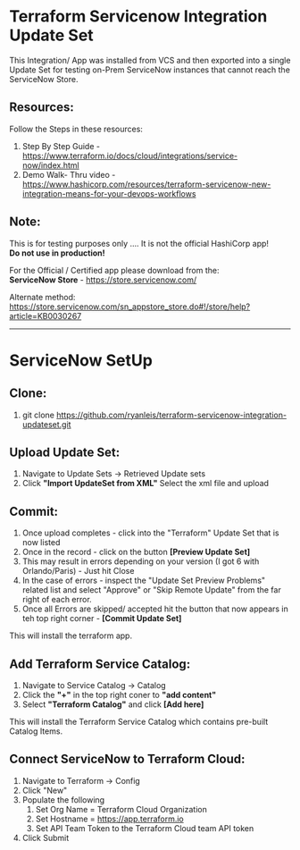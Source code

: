 # Terraform Servicenow Integration Update Set

This Integration/ App was installed from VCS and then exported into a single Update Set for testing on-Prem ServiceNow instances that cannot reach the ServiceNow Store.

Resources:
---------------
Follow the Steps in these resources:
1. Step By Step Guide - https://www.terraform.io/docs/cloud/integrations/service-now/index.html
1. Demo Walk- Thru video - https://www.hashicorp.com/resources/terraform-servicenow-new-integration-means-for-your-devops-workflows

Note:
-----------
This is for testing purposes only .... It is not the official HashiCorp app! <br />
**Do not use in production!** <br />

For the Official / Certified app please download from the: <br />
**ServiceNow Store** - https://store.servicenow.com/

Alternate method:<br /> https://store.servicenow.com/sn_appstore_store.do#!/store/help?article=KB0030267

------------------
# ServiceNow SetUp
Clone:
-------------
1. git clone https://github.com/ryanleis/terraform-servicenow-integration-updateset.git

Upload Update Set:
-------------
1. Navigate to Update Sets -> Retrieved Update sets
1. Click **"Import UpdateSet from XML"** Select the xml file and upload

Commit:
--------------
1. Once upload completes - click into the "Terraform" Update Set that is now listed
1. Once in the record - click on the button **[Preview Update Set]**
1. This may result in errors depending on your version (I got 6 with Orlando/Paris) - Just hit Close
1. In the case of errors - inspect the "Update Set Preview Problems" related list and select "Approve" or "Skip Remote Update" from the far right of each error.
1. Once all Errors are skipped/ accepted hit the button that now appears in teh top right corner - **[Commit Update Set]**

This will install the terraform app.


Add Terraform Service Catalog:
-------------------------------
1. Navigate to Service Catalog -> Catalog
1. Click the **"+"** in the top right coner to **"add content"**
1. Select **"Terraform Catalog"** and click **[Add here]**

This will install the Terraform Service Catalog which contains pre-built Catalog Items.

Connect ServiceNow to Terraform Cloud:
-------------------------------
1. Navigate to Terraform -> Config
1. Click "New"
1. Populate the following
    1. Set Org Name = Terraform Cloud Organization
    1. Set Hostname = https://app.terraform.io
    1. Set API Team Token to the Terraform Cloud team API token
1. Click Submit




